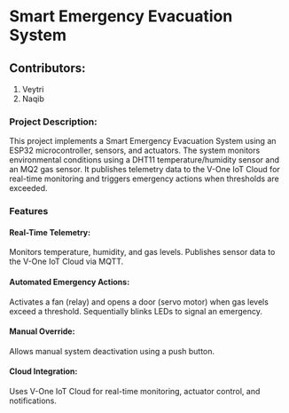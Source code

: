 # Smart Emergency Evacuation System
## Contributors:
1. Veytri
2. Naqib

### Project Description:
This project implements a Smart Emergency Evacuation System using an ESP32 microcontroller, sensors, and actuators. 
The system monitors environmental conditions using a DHT11 temperature/humidity sensor and an MQ2 gas sensor. 
It publishes telemetry data to the V-One IoT Cloud for real-time monitoring and triggers emergency actions when thresholds are exceeded.

### Features

#### Real-Time Telemetry:
Monitors temperature, humidity, and gas levels.
Publishes sensor data to the V-One IoT Cloud via MQTT.

#### Automated Emergency Actions:
Activates a fan (relay) and opens a door (servo motor) when gas levels exceed a threshold.
Sequentially blinks LEDs to signal an emergency.

#### Manual Override:
Allows manual system deactivation using a push button.

#### Cloud Integration:
Uses V-One IoT Cloud for real-time monitoring, actuator control, and notifications.

